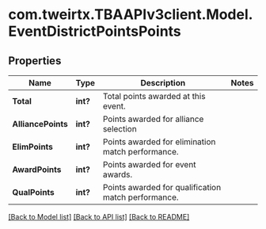 
# com.tweirtx.TBAAPIv3client.Model.EventDistrictPointsPoints

## Properties

Name | Type | Description | Notes
------------ | ------------- | ------------- | -------------
**Total** | **int?** | Total points awarded at this event. | 
**AlliancePoints** | **int?** | Points awarded for alliance selection | 
**ElimPoints** | **int?** | Points awarded for elimination match performance. | 
**AwardPoints** | **int?** | Points awarded for event awards. | 
**QualPoints** | **int?** | Points awarded for qualification match performance. | 

[[Back to Model list]](../README.md#documentation-for-models)
[[Back to API list]](../README.md#documentation-for-api-endpoints)
[[Back to README]](../README.md)

